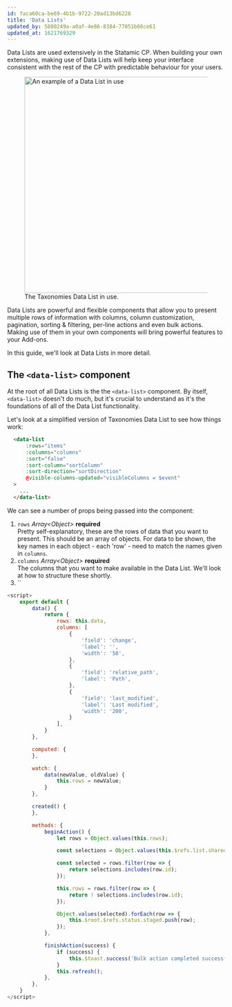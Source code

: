 ```yaml
---
id: faca60ca-be69-4b1b-9722-20ad13bd6228
title: 'Data Lists'
updated_by: 5880249a-a0af-4e86-8384-77051b66ce61
updated_at: 1621769329
---
```

Data Lists are used extensively in the Statamic CP. When building your own extensions, making use of Data Lists will help keep your interface consistent with the rest of the CP with predictable behaviour for your users.

<figure>
    <img src="/img/data-lists.png" alt="An example of a Data List in use" class="p-4 bg-white" width="500">
    <figcaption>The Taxonomies Data List in use.</figcaption>
</figure>

Data Lists are powerful and flexible components that allow you to present multiple rows of information with columns, column customization, pagination, sorting & filtering, per-line actions and even bulk actions. Making use of them in your own components will bring powerful features to your Add-ons.

In this guide, we'll look at Data Lists in more detail.

## The `<data-list>` component

At the root of all Data Lists is the the `<data-list>` component. By itself, `<data-list>` doesn't do much, but it's crucial to understand as it's the foundations of all of the Data List functionality.

Let's look at a simplified version of Taxonomies Data List to see how things work:

```html
  <data-list
      :rows="items"
      :columns="columns"
      :sort="false"
      :sort-column="sortColumn"
      :sort-direction="sortDirection"
      @visible-columns-updated="visibleColumns = $event"
  >
    ...
  </data-list>
```

We can see a number of props being passed into the component:

1. `rows` _Array\<Object\>_ **required**  
    Pretty self-explanatory, these are the rows of data that you want to present. This should be an array of objects. For data to be shown, the key names in each object - each 'row' - need to match the names given in `columns`.
1. `columns` _Array\<Object\>_ **required**  
    The columns that you want to make available in the Data List. We'll look at how to structure these shortly.
1. ``
```js
<script>
    export default {
        data() {
            return {
                rows: this.data,
                columns: [
                    {
                        'field': 'change',
                        'label': '',
                        'width': '50',
                    },
                    {
                        'field': 'relative_path',
                        'label': 'Path',
                    },
                    {
                        'field': 'last_modified',
                        'label': 'Last modified',
                        'width': '200',
                    }
                ],
            }
        },

        computed: {
        },

        watch: {
            data(newValue, oldValue) {
                this.rows = newValue;
            }
        },

        created() {
        },

        methods: {
            beginAction() {
                let rows = Object.values(this.rows);

                const selections = Object.values(this.$refs.list.sharedState.selections);

                const selected = rows.filter(row => {
                    return selections.includes(row.id);
                });

                this.rows = rows.filter(row => {
                    return ! selections.includes(row.id);
                });

                Object.values(selected).forEach(row => {
                    this.$root.$refs.status.staged.push(row);
                });
            },

            finishAction(success) {
                if (success) {
                    this.$toast.success('Bulk action completed successfully');
                }
                this.refresh();
            },
        },
	}
</script>
```